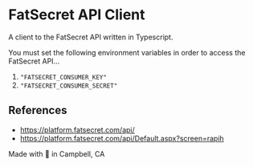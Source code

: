 # FatSecret API Client

A client to the FatSecret API written in Typescript.

You must set the following environment variables in order to access the FatSecret API...

1. `"FATSECRET_CONSUMER_KEY"`
2. `"FATSECRET_CONSUMER_SECRET"`

## References

* https://platform.fatsecret.com/api/
* https://platform.fatsecret.com/api/Default.aspx?screen=rapih

Made with :green_heart: in Campbell, CA
